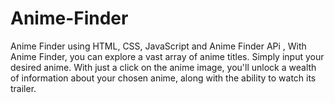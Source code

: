# Anime-Finder
Anime Finder using HTML, CSS, JavaScript and Anime Finder APi , With Anime Finder, you can explore a vast array of anime titles. Simply input your desired anime. With just a click on the anime image, you'll unlock a wealth of information about your chosen anime, along with the ability to watch its trailer.
